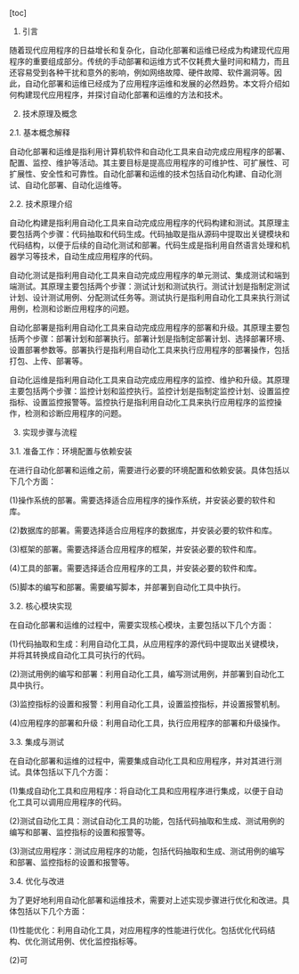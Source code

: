 
[toc]                    
                
                
1. 引言

随着现代应用程序的日益增长和复杂化，自动化部署和运维已经成为构建现代应用程序的重要组成部分。传统的手动部署和运维方式不仅耗费大量时间和精力，而且还容易受到各种干扰和意外的影响，例如网络故障、硬件故障、软件漏洞等。因此，自动化部署和运维已经成为了应用程序运维和发展的必然趋势。本文将介绍如何构建现代应用程序，并探讨自动化部署和运维的方法和技术。

2. 技术原理及概念

2.1. 基本概念解释

自动化部署和运维是指利用计算机软件和自动化工具来自动完成应用程序的部署、配置、监控、维护等活动。其主要目标是提高应用程序的可维护性、可扩展性、可扩展性、安全性和可靠性。自动化部署和运维的技术包括自动化构建、自动化测试、自动化部署、自动化运维等。

2.2. 技术原理介绍

自动化构建是指利用自动化工具来自动完成应用程序的代码构建和测试。其原理主要包括两个步骤：代码抽取和代码生成。代码抽取是指从源码中提取出关键模块和代码结构，以便于后续的自动化测试和部署。代码生成是指利用自然语言处理和机器学习等技术，自动生成应用程序的代码。

自动化测试是指利用自动化工具来自动完成应用程序的单元测试、集成测试和端到端测试。其原理主要包括两个步骤：测试计划和测试执行。测试计划是指制定测试计划、设计测试用例、分配测试任务等。测试执行是指利用自动化工具来执行测试用例，检测和诊断应用程序的问题。

自动化部署是指利用自动化工具来自动完成应用程序的部署和升级。其原理主要包括两个步骤：部署计划和部署执行。部署计划是指制定部署计划、选择部署环境、设置部署参数等。部署执行是指利用自动化工具来执行应用程序的部署操作，包括打包、上传、部署等。

自动化运维是指利用自动化工具来自动完成应用程序的监控、维护和升级。其原理主要包括两个步骤：监控计划和监控执行。监控计划是指制定监控计划、设置监控指标、设置监控报警等。监控执行是指利用自动化工具来执行应用程序的监控操作，检测和诊断应用程序的问题。

3. 实现步骤与流程

3.1. 准备工作：环境配置与依赖安装

在进行自动化部署和运维之前，需要进行必要的环境配置和依赖安装。具体包括以下几个方面：

(1)操作系统的部署。需要选择适合应用程序的操作系统，并安装必要的软件和库。

(2)数据库的部署。需要选择适合应用程序的数据库，并安装必要的软件和库。

(3)框架的部署。需要选择适合应用程序的框架，并安装必要的软件和库。

(4)工具的部署。需要选择适合应用程序的工具，并安装必要的软件和库。

(5)脚本的编写和部署。需要编写脚本，并部署到自动化工具中执行。

3.2. 核心模块实现

在自动化部署和运维的过程中，需要实现核心模块，主要包括以下几个方面：

(1)代码抽取和生成：利用自动化工具，从应用程序的源代码中提取出关键模块，并将其转换成自动化工具可执行的代码。

(2)测试用例的编写和部署：利用自动化工具，编写测试用例，并部署到自动化工具中执行。

(3)监控指标的设置和报警：利用自动化工具，设置监控指标，并设置报警机制。

(4)应用程序的部署和升级：利用自动化工具，执行应用程序的部署和升级操作。

3.3. 集成与测试

在自动化部署和运维的过程中，需要集成自动化工具和应用程序，并对其进行测试。具体包括以下几个方面：

(1)集成自动化工具和应用程序：将自动化工具和应用程序进行集成，以便于自动化工具可以调用应用程序的代码。

(2)测试自动化工具：测试自动化工具的功能，包括代码抽取和生成、测试用例的编写和部署、监控指标的设置和报警等。

(3)测试应用程序：测试应用程序的功能，包括代码抽取和生成、测试用例的编写和部署、监控指标的设置和报警等。

3.4. 优化与改进

为了更好地利用自动化部署和运维技术，需要对上述实现步骤进行优化和改进。具体包括以下几个方面：

(1)性能优化：利用自动化工具，对应用程序的性能进行优化。包括优化代码结构、优化测试用例、优化监控指标等。

(2)可

